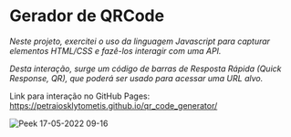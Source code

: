 # Gerador de QRCode

_Neste projeto, exercitei o uso da linguagem Javascript para capturar elementos HTML/CSS e fazê-los interagir com uma API._

_Desta interação, surge um código de barras de Resposta Rápida (Quick Response, QR), que poderá ser usado para acessar uma URL alvo._

Link para interação no GitHub Pages:
https://petraiosklytometis.github.io/qr_code_generator/

![Peek 17-05-2022 09-16](https://user-images.githubusercontent.com/89730279/168810098-2ac9e4f6-08e0-45c3-b860-b0f5398c5ea2.gif)
